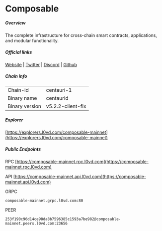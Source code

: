 # Composable


##### Overview
The complete infrastructure for cross-chain smart contracts, applications, and modular functionality.


##### Official links
[Website](https://www.composable.finance/) | [Twitter](https://twitter.com/ComposableFin) | [Discord](https://github.com/notional-labs/composable-networks) | [Github](https://github.com/notional-labs)

##### Chain info

|  |  |
| ------ | ------ |
| Chain-id | centauri-1 |
| Binary name | centaurid |
| Binary version | v5.2.2-client-fix |

##### Explorer
[https://explorers.l0vd.com/composable-mainnet](https://explorers.l0vd.com/composable-mainnet)

##### Public Endpoints
RPC
[https://composable-mainnet.rpc.l0vd.com](https://composable-mainnet.rpc.l0vd.com)

API
[https://composable-mainnet.api.l0vd.com](https://composable-mainnet.api.l0vd.com)

GRPC
```
composable-mainnet.grpc.l0vd.com:80
```

PEER
```
253f190c96d14ce98da8b7596385c1593a7be982@composable-mainnet.peers.l0vd.com:23656
```
